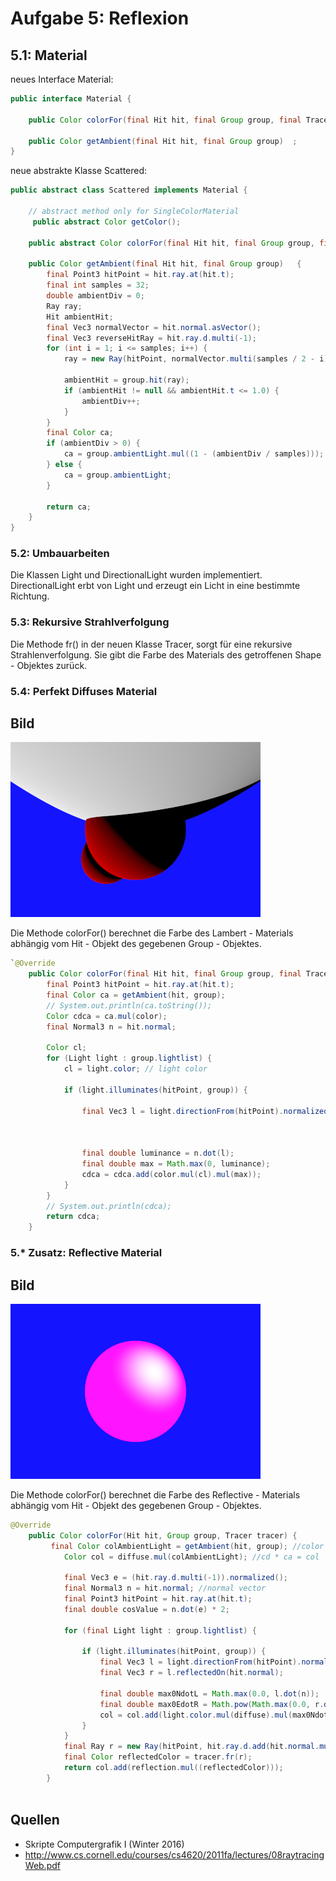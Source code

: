 # Aufgabe 5: Reflexion


## 5.1: Material

neues Interface Material:

```java
public interface Material {

    public Color colorFor(final Hit hit, final Group group, final Tracer tracer);

    public Color getAmbient(final Hit hit, final Group group)  ;
}
```

neue abstrakte Klasse Scattered:

```java
public abstract class Scattered implements Material {
	
	// abstract method only for SingleColorMaterial
	 public abstract Color getColor();

    public abstract Color colorFor(final Hit hit, final Group group, final Tracer tracer);

    public Color getAmbient(final Hit hit, final Group group)   {
        final Point3 hitPoint = hit.ray.at(hit.t);
        final int samples = 32;
        double ambientDiv = 0;
        Ray ray;
        Hit ambientHit;
        final Vec3 normalVector = hit.normal.asVector();
        final Vec3 reverseHitRay = hit.ray.d.multi(-1);
        for (int i = 1; i <= samples; i++) {
            ray = new Ray(hitPoint, normalVector.multi(samples / 2 - i).add(reverseHitRay).normalized());

            ambientHit = group.hit(ray);
            if (ambientHit != null && ambientHit.t <= 1.0) {
                ambientDiv++;
            }
        }
        final Color ca;
        if (ambientDiv > 0) {
            ca = group.ambientLight.mul((1 - (ambientDiv / samples)));
        } else {
            ca = group.ambientLight;
        }

        return ca;
    }
}
```


### 5.2: Umbauarbeiten

Die Klassen Light und DirectionalLight wurden implementiert. DirectionalLight erbt von Light und erzeugt ein Licht in eine bestimmte Richtung.

### 5.3: Rekursive Strahlverfolgung 

Die Methode fr() in der neuen Klasse Tracer, sorgt für eine rekursive Strahlenverfolgung. Sie gibt die Farbe des Materials des getroffenen Shape - Objektes zurück.



### 5.4: Perfekt Diffuses Material


## Bild

![](a05-1.png)

Die Methode colorFor() berechnet die Farbe des Lambert - Materials abhängig vom Hit - Objekt des gegebenen Group - Objektes. 

```java
`@Override
	public Color colorFor(final Hit hit, final Group group, final Tracer t) {
		final Point3 hitPoint = hit.ray.at(hit.t);
		final Color ca = getAmbient(hit, group);
		// System.out.println(ca.toString());
		Color cdca = ca.mul(color);
		final Normal3 n = hit.normal;

		Color cl;
		for (Light light : group.lightlist) {
			cl = light.color; // light color

			if (light.illuminates(hitPoint, group)) {

				final Vec3 l = light.directionFrom(hitPoint).normalized(); // l
																			// =
																			// light
																			// vector
				final double luminance = n.dot(l);
				final double max = Math.max(0, luminance);
				cdca = cdca.add(color.mul(cl).mul(max));
			}
		}
		// System.out.println(cdca);
		return cdca;
	}

```

### 5.* Zusatz: Reflective Material

## Bild

![](a05-2.png)

Die Methode colorFor() berechnet die Farbe des Reflective - Materials abhängig vom Hit - Objekt des gegebenen Group - Objektes. 

```java
@Override
	public Color colorFor(Hit hit, Group group, Tracer tracer) {
		 final Color colAmbientLight = getAmbient(hit, group); //color ambient light
	        Color col = diffuse.mul(colAmbientLight); //cd * ca = col

	        final Vec3 e = (hit.ray.d.multi(-1)).normalized();
	        final Normal3 n = hit.normal; //normal vector
	        final Point3 hitPoint = hit.ray.at(hit.t);
	        final double cosValue = n.dot(e) * 2;

	        for (final Light light : group.lightlist) {

	            if (light.illuminates(hitPoint, group)) {
	                final Vec3 l = light.directionFrom(hitPoint).normalized();
	                final Vec3 r = l.reflectedOn(hit.normal);

	                final double max0NdotL = Math.max(0.0, l.dot(n));
	                final double max0EdotR = Math.pow(Math.max(0.0, r.dot(e)), exponent);
	                col = col.add(light.color.mul(diffuse).mul(max0NdotL)).add(light.color.mul(specular).mul(max0EdotR));
	            }
	        }
	        final Ray r = new Ray(hitPoint, hit.ray.d.add(hit.normal.mul(cosValue)));
	        final Color reflectedColor = tracer.fr(r);
	        return col.add(reflection.mul((reflectedColor)));
	    }
 
```


## Quellen

- Skripte Computergrafik I (Winter 2016)
- http://www.cs.cornell.edu/courses/cs4620/2011fa/lectures/08raytracingWeb.pdf
